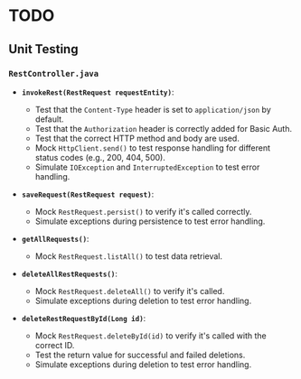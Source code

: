 # TODO

## Unit Testing

### `RestController.java`

- **`invokeRest(RestRequest requestEntity)`**:
  - Test that the `Content-Type` header is set to `application/json` by default.
  - Test that the `Authorization` header is correctly added for Basic Auth.
  - Test that the correct HTTP method and body are used.
  - Mock `HttpClient.send()` to test response handling for different status codes (e.g., 200, 404, 500).
  - Simulate `IOException` and `InterruptedException` to test error handling.

- **`saveRequest(RestRequest request)`**:
  - Mock `RestRequest.persist()` to verify it's called correctly.
  - Simulate exceptions during persistence to test error handling.

- **`getAllRequests()`**:
  - Mock `RestRequest.listAll()` to test data retrieval.

- **`deleteAllRestRequests()`**:
  - Mock `RestRequest.deleteAll()` to verify it's called.
  - Simulate exceptions during deletion to test error handling.

- **`deleteRestRequestById(Long id)`**:
  - Mock `RestRequest.deleteById(id)` to verify it's called with the correct ID.
  - Test the return value for successful and failed deletions.
  - Simulate exceptions during deletion to test error handling.
